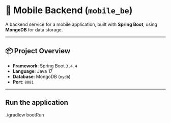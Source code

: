 # 📱 Mobile Backend (`mobile_be`)

A backend service for a mobile application, built with **Spring Boot**, using **MongoDB** for data storage.

---

## 📦 Project Overview

- **Framework**: Spring Boot `3.4.4`
- **Language**: Java 17
- **Database**: MongoDB (`mydb`)
- **Port**: `8081`

---
## Run the application
./gradlew bootRun



